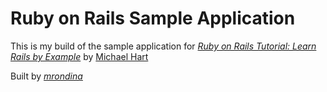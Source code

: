# Ruby on Rails Sample Application

This is my build of the sample application for [*Ruby on Rails Tutorial: Learn Rails by Example*](http://railstutorial.org) by [Michael Hart](http://michaelhart.com/)

Built by [*mrondina*](http://markrondina.com)